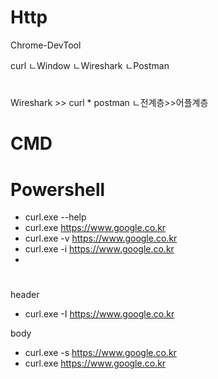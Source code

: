 # Http
Chrome-DevTool

curl
ㄴWindow
ㄴWireshark
ㄴPostman
#
Wireshark >> curl * postman
ㄴ전계층>>어플계층


# CMD


# Powershell
- curl.exe --help
- curl.exe https://www.google.co.kr
- curl.exe -v https://www.google.co.kr
- curl.exe -i https://www.google.co.kr
- 

#
header 
- curl.exe -I https://www.google.co.kr

body
- curl.exe -s https://www.google.co.kr
- curl.exe https://www.google.co.kr﻿